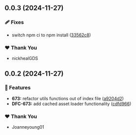 ## 0.0.3 (2024-11-27)

### 🩹 Fixes

- switch npm ci to npm install ([33562c8](https://github.com/govuk-one-login/govuk-one-login-frontend/commit/33562c8))

### ❤️  Thank You

- nickhealGDS

## 0.0.2 (2024-11-27)

### 🚀 Features

- **673:** refactor utils functions out of index file ([a9204d2](https://github.com/govuk-one-login/govuk-one-login-frontend/commit/a9204d2))
- **DFC-673:** add cached asset loader functionality ([cdfd966](https://github.com/govuk-one-login/govuk-one-login-frontend/commit/cdfd966))

### ❤️  Thank You

- Joanneyoung01